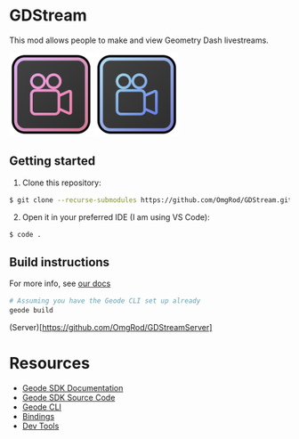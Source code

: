 # GDStream
This mod allows people to <cj>make</c> and <cr>view</c> Geometry Dash livestreams.

<img src="res/spr/logos/modLogo01.png" width="150" alt="GDStream logo (red/pink)" />
<span><img src="res/spr/logos/modLogo02.png" width="150" alt="GDStream logo (blue)" /></span>

## Getting started

1. Clone this repository:

```sh
$ git clone --recurse-submodules https://github.com/OmgRod/GDStream.git
```

2. Open it in your preferred IDE (I am using VS Code):

```sh
$ code .
```

## Build instructions
For more info, see [our docs](https://docs.geode-sdk.org/getting-started/create-mod#build)
```sh
# Assuming you have the Geode CLI set up already
geode build
```

(Server)[https://github.com/OmgRod/GDStreamServer]

# Resources
* [Geode SDK Documentation](https://docs.geode-sdk.org/)
* [Geode SDK Source Code](https://github.com/geode-sdk/geode/)
* [Geode CLI](https://github.com/geode-sdk/cli)
* [Bindings](https://github.com/geode-sdk/bindings/)
* [Dev Tools](https://github.com/geode-sdk/DevTools)
